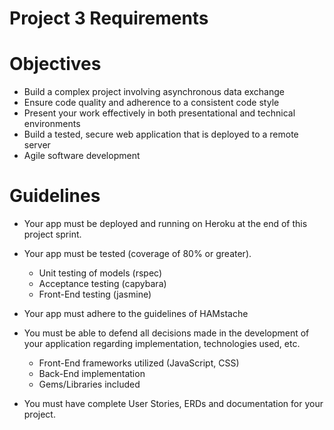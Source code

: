 # Project 3 Requirements

# Objectives

- Build a complex project involving asynchronous data exchange
- Ensure code quality and adherence to a consistent code style
- Present your work effectively in both presentational and technical environments
- Build a tested, secure web application that is deployed to a remote server
- Agile software development

# Guidelines

- Your app must be deployed and running on Heroku at the end of this project sprint.

- Your app must be tested (coverage of 80% or greater).
  - Unit testing of models (rspec)
  - Acceptance testing (capybara)
  - Front-End testing (jasmine)

- Your app must adhere to the guidelines of HAMstache

- You must be able to defend all decisions made in the development of your application regarding implementation, technologies used, etc. 
  - Front-End frameworks utilized (JavaScript, CSS)
  - Back-End implementation
  - Gems/Libraries included

- You must have complete User Stories, ERDs and documentation for your project.
